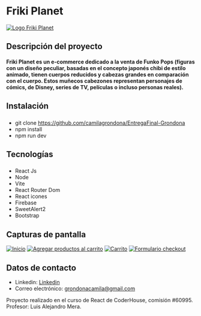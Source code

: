 # Friki Planet
[![Logo Friki Planet](https://i.imgur.com/edO2ndS.png "Logo Friki Planet")](http://https://i.imgur.com/edO2ndS.png "Logo Friki Planet")
## Descripción del proyecto
####  Friki Planet es un e-commerce dedicado a la venta de Funko Pops (figuras con un diseño peculiar, basadas en el concepto japonés chibi de estilo animado, tienen cuerpos reducidos y cabezas grandes en comparación con el cuerpo. Estos muñecos cabezones representan personajes de cómics, de Disney, series de TV, películas o incluso personas reales). 
## Instalación
##### 
- git clone https://github.com/camilagrondona/EntregaFinal-Grondona 
- npm install
- npm run dev
## Tecnologías
##### 
- React Js
- Node
- Vite
- React Router Dom
- React icones
- Firebase
- SweetAlert2
- Bootstrap
## Capturas de pantalla
[![Inicio](https://i.imgur.com/brZyxkE.jpeg "Inicio")](http://https://i.imgur.com/brZyxkE.jpeg "Inicio")
[![Agregar productos al carrito](https://i.imgur.com/DzyghvO.jpg "Agregar productos al carrito")](http://https://i.imgur.com/DzyghvO.jpg "Agregar productos al carrito")
[![Carrito](https://i.imgur.com/hw6DZmP.jpg "Carrito")](http://https://i.imgur.com/hw6DZmP.jpg "Carrito")
[![Formulario checkout](https://i.imgur.com/u19Xst3.jpg "Formulario checkout")](http://https://i.imgur.com/u19Xst3.jpg "Formulario checkout")
## Datos de contacto 
- Linkedin: [Linkedin](http://https://www.linkedin.com/in/camila-grondona-127603203?utm_source=share&utm_campaign=share_via&utm_content=profile&utm_medium=ios_app "Linkedin")
- Correo electrónico: grondonacamila@gmail.com

Proyecto realizado en el curso de React de CoderHouse, comisión #60995.
Profesor: Luis Alejandro Mera.
